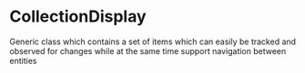 # CollectionDisplay
Generic class which contains a set of items which can easily be tracked and observed for changes while at the same time support navigation between entities
